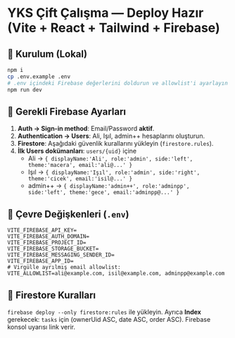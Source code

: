 # YKS Çift Çalışma — Deploy Hazır (Vite + React + Tailwind + Firebase)

## 🚀 Kurulum (Lokal)
```bash
npm i
cp .env.example .env
# .env içindeki Firebase değerlerini doldurun ve allowlist'i ayarlayın
npm run dev
```

## 🔐 Gerekli Firebase Ayarları
1. **Auth → Sign-in method**: Email/Password **aktif**.
2. **Authentication → Users**: Ali, Işıl, admin++ hesaplarını oluşturun.
3. **Firestore**: Aşağıdaki güvenlik kurallarını yükleyin (`firestore.rules`).  
4. **İlk Users dokümanları**: `users/{uid}` içine
   - Ali → `{ displayName:'Ali', role:'admin', side:'left', theme:'macera', email:'ali@...' }`
   - Işıl → `{ displayName:'Işıl', role:'admin', side:'right', theme:'cicek', email:'isil@...' }`
   - admin++ → `{ displayName:'admin++', role:'adminpp', side:'left', theme:'gece', email:'adminpp@...' }`

## 🔧 Çevre Değişkenleri (`.env`)
```
VITE_FIREBASE_API_KEY=
VITE_FIREBASE_AUTH_DOMAIN=
VITE_FIREBASE_PROJECT_ID=
VITE_FIREBASE_STORAGE_BUCKET=
VITE_FIREBASE_MESSAGING_SENDER_ID=
VITE_FIREBASE_APP_ID=
# Virgülle ayrılmış email allowlist:
VITE_ALLOWLIST=ali@example.com, isil@example.com, adminpp@example.com
```

## 🧱 Firestore Kuralları
`firebase deploy --only firestore:rules` ile yükleyin.
Ayrıca **Index** gerekecek: `tasks` için (ownerUid ASC, date ASC, order ASC). Firebase konsol uyarısı link verir.
